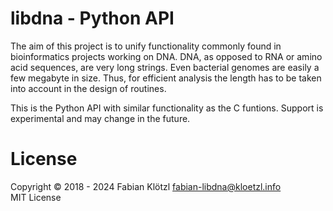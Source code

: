 # libdna - Python API

The aim of this project is to unify functionality commonly found in bioinformatics projects working on DNA. DNA, as opposed to RNA or amino acid sequences, are very long strings. Even bacterial genomes are easily a few megabyte in size. Thus, for efficient analysis the length has to be taken into account in the design of routines.

This is the Python API with similar functionality as the C funtions. Support is experimental and may change in the future.



# License

Copyright © 2018 - 2024 Fabian Klötzl <fabian-libdna@kloetzl.info>  
MIT License
